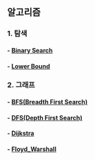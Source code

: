 ## 알고리즘  

### 1. 탐색

#### - [Binary Search](https://github.com/ahnsoheee/Algorithm/blob/master/Algorithm/binary_search.md)
#### - [Lower Bound](https://github.com/ahnsoheee/Algorithm/blob/master/Algorithm/lower_bound.md)

### 2. 그래프

#### - [BFS(Breadth First Search)](https://github.com/ahnsoheee/Algorithm/blob/master/Algorithm/BFS.md)
#### - [DFS(Depth First Search)](https://github.com/ahnsoheee/Algorithm/blob/master/Algorithm/DFS%2Cmd)
#### - [Dijkstra](https://github.com/ahnsoheee/Algorithm/blob/master/Algorithm/dijkstra.md)
#### - [Floyd_Warshall](https://github.com/ahnsoheee/Algorithm/blob/master/Algorithm/Floyd_Warshall.md)